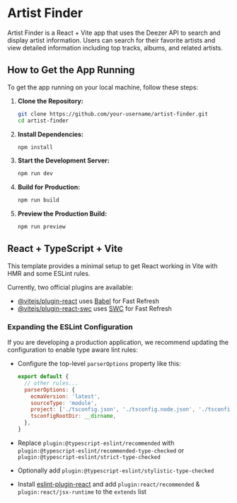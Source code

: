 # Artist Finder

Artist Finder is a React + Vite app that uses the Deezer API to search and display artist information. Users can search for their favorite artists and view detailed information including top tracks, albums, and related artists.

## How to Get the App Running

To get the app running on your local machine, follow these steps:

1. **Clone the Repository:**

    ```bash
    git clone https://github.com/your-username/artist-finder.git
    cd artist-finder
    ```

2. **Install Dependencies:**

    ```bash
    npm install
    ```

3. **Start the Development Server:**

    ```bash
    npm run dev
    ```

4. **Build for Production:**

    ```bash
    npm run build
    ```

5. **Preview the Production Build:**

    ```bash
    npm run preview
    ```

## React + TypeScript + Vite

This template provides a minimal setup to get React working in Vite with HMR and some ESLint rules.

Currently, two official plugins are available:

- [@vitejs/plugin-react](https://github.com/vitejs/vite-plugin-react/blob/main/packages/plugin-react/README.md) uses [Babel](https://babeljs.io/) for Fast Refresh
- [@vitejs/plugin-react-swc](https://github.com/vitejs/vite-plugin-react-swc) uses [SWC](https://swc.rs/) for Fast Refresh

### Expanding the ESLint Configuration

If you are developing a production application, we recommend updating the configuration to enable type aware lint rules:

- Configure the top-level `parserOptions` property like this:

    ```js
    export default {
      // other rules...
      parserOptions: {
        ecmaVersion: 'latest',
        sourceType: 'module',
        project: ['./tsconfig.json', './tsconfig.node.json', './tsconfig.app.json'],
        tsconfigRootDir: __dirname,
      },
    }
    ```

- Replace `plugin:@typescript-eslint/recommended` with `plugin:@typescript-eslint/recommended-type-checked` or `plugin:@typescript-eslint/strict-type-checked`
- Optionally add `plugin:@typescript-eslint/stylistic-type-checked`
- Install [eslint-plugin-react](https://github.com/jsx-eslint/eslint-plugin-react) and add `plugin:react/recommended` & `plugin:react/jsx-runtime` to the `extends` list

